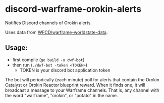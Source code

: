 # discord-warframe-orokin-alerts
Notifies Discord channels of Orokin alerts.

Uses data from [WFCD/warframe-worldstate-data](https://github.com/WFCD/warframe-worldstate-data).

## Usage:

* first compile (`go build -o dwf-bot`)
* then run (`./dwf-bot -token <TOKEN>`)
  * TOKEN is your discord bot application token

The bot will periodically (each minute) poll for alerts that contain the Orokin Catalyst or Orokin Reactor blueprint reward. When it finds one, it will broadcast a message to your Warframe channels. That is, any channel with the word "warframe", "orokin", or "potato" in the name.
